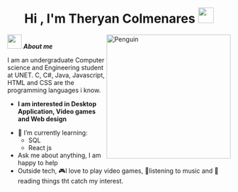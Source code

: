 <h1 align="center"><b>Hi , I'm Theryan Colmenares </b><img src="https://media.giphy.com/media/hvRJCLFzcasrR4ia7z/giphy.gif" width="35"></h1>

<!--  -->
<img align="right" width=280px alt="Penguin" src="https://media4.giphy.com/media/v1.Y2lkPTc5MGI3NjExaWl5ODAyZ2g0bncydXFxd3AzeHl1dnRrYnduZDRpbHd4dXpwaHN5NyZlcD12MV9pbnRlcm5hbF9naWZfYnlfaWQmY3Q9Zw/ADD4w6XgqLBJohQdBK/giphy.gif" />

<img src = "https://media2.giphy.com/media/v1.Y2lkPTc5MGI3NjExZHdqdGU3M3F1aDlta3A3bXo1b3VxMWN4ZHlud2NnNDVzMngzem42OSZlcD12MV9pbnRlcm5hbF9naWZfYnlfaWQmY3Q9cw/OciIYIcPk86psqxPFO/giphy.gif" width = 32px>&nbsp;***About me***

I am an undergraduate Computer science and Engineering student at UNET. C, C#, Java, Javascript, HTML and CSS are the programming languages i know. 
* **I am interested in Desktop Application, Video games and Web design**
- 📖 I’m currently learning:
  - SQL
  - React js
- Ask me about anything, I am happy to help
- Outside tech, 🎮I love to play video games, 🎵listening to music and 📖reading things tht catch my interest.
 
